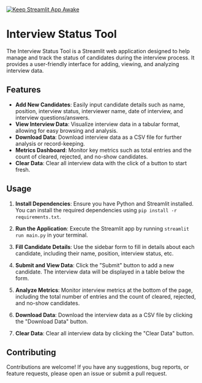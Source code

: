 [![Keep Streamlit App Awake](https://github.com/SurendraRedd/Interviewstatus/actions/workflows/keep_alive.yaml/badge.svg?branch=main)](https://github.com/SurendraRedd/Interviewstatus/actions/workflows/keep_alive.yaml)

# Interview Status Tool

The Interview Status Tool is a Streamlit web application designed to help manage and track the status of candidates during the interview process. It provides a user-friendly interface for adding, viewing, and analyzing interview data.

## Features

- **Add New Candidates**: Easily input candidate details such as name, position, interview status, interviewer name, date of interview, and interview questions/answers.
- **View Interview Data**: Visualize interview data in a tabular format, allowing for easy browsing and analysis.
- **Download Data**: Download interview data as a CSV file for further analysis or record-keeping.
- **Metrics Dashboard**: Monitor key metrics such as total entries and the count of cleared, rejected, and no-show candidates.
- **Clear Data**: Clear all interview data with the click of a button to start fresh.

## Usage

1. **Install Dependencies**: Ensure you have Python and Streamlit installed. You can install the required dependencies using `pip install -r requirements.txt`.

2. **Run the Application**: Execute the Streamlit app by running `streamlit run main.py` in your terminal.

3. **Fill Candidate Details**: Use the sidebar form to fill in details about each candidate, including their name, position, interview status, etc.

4. **Submit and View Data**: Click the "Submit" button to add a new candidate. The interview data will be displayed in a table below the form.

5. **Analyze Metrics**: Monitor interview metrics at the bottom of the page, including the total number of entries and the count of cleared, rejected, and no-show candidates.

6. **Download Data**: Download the interview data as a CSV file by clicking the "Download Data" button.

7. **Clear Data**: Clear all interview data by clicking the "Clear Data" button.

## Contributing

Contributions are welcome! If you have any suggestions, bug reports, or feature requests, please open an issue or submit a pull request.


